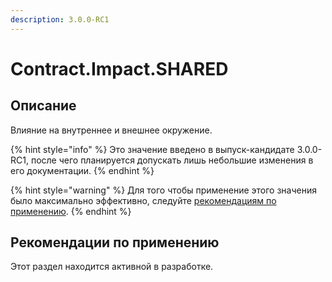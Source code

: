 ```yaml
---
description: 3.0.0-RC1
---
```


# Contract.Impact.SHARED

## Описание <a href="#description" id="description"></a>

Влияние на внутреннее и внешнее окружение.

{% hint style="info" %}
Это значение введено в выпуск-кандидате 3.0.0-RC1, после чего планируется допускать лишь небольшие изменения в его документации.
{% endhint %}

{% hint style="warning" %}
Для того чтобы применение этого значения было максимально эффективно, следуйте [рекомендациям по применению](shared.md#recommendations).
{% endhint %}

## Рекомендации по применению <a href="#recommendations" id="recommendations"></a>

Этот раздел находится активной в разработке.
